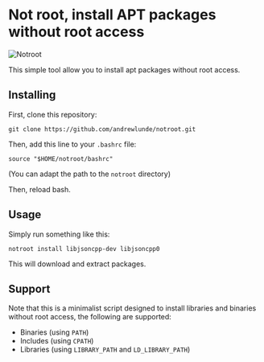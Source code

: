 # Not root, install APT packages without root access

![Notroot](notroot.png)

This simple tool allow you to install apt packages without root
access.

## Installing

First, clone this repository:

    git clone https://github.com/andrewlunde/notroot.git

Then, add this line to your `.bashrc` file:

    source "$HOME/notroot/bashrc"

(You can adapt the path to the `notroot` directory)

Then, reload bash.

## Usage

Simply run something like this:

    notroot install libjsoncpp-dev libjsoncpp0

This will download and extract packages.

## Support 

Note that this is a minimalist script designed to install libraries 
and binaries without root access, the following are supported:

* Binaries (using `PATH`)
* Includes (using `CPATH`)
* Libraries (using `LIBRARY_PATH` and `LD_LIBRARY_PATH`)

